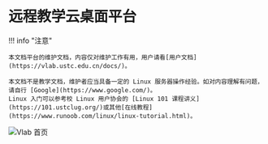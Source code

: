 # 远程教学云桌面平台

!!! info "注意"

    本文档平台的维护文档，内容仅对维护工作有用，用户请看[用户文档](https://vlab.ustc.edu.cn/docs/)。

    本文档不是教学文档，维护者应当具备一定的 Linux 服务器操作经验。如对内容理解有问题，请自行 [Google](https://www.google.com/)。  
    Linux 入门可以参考校 Linux 用户协会的 [Linux 101 课程讲义](https://101.ustclug.org/)或其他[在线教程](https://www.runoob.com/linux/linux-tutorial.html)。

![Vlab 首页](https://vlab.ustc.edu.cn/docs/images/home.png)
